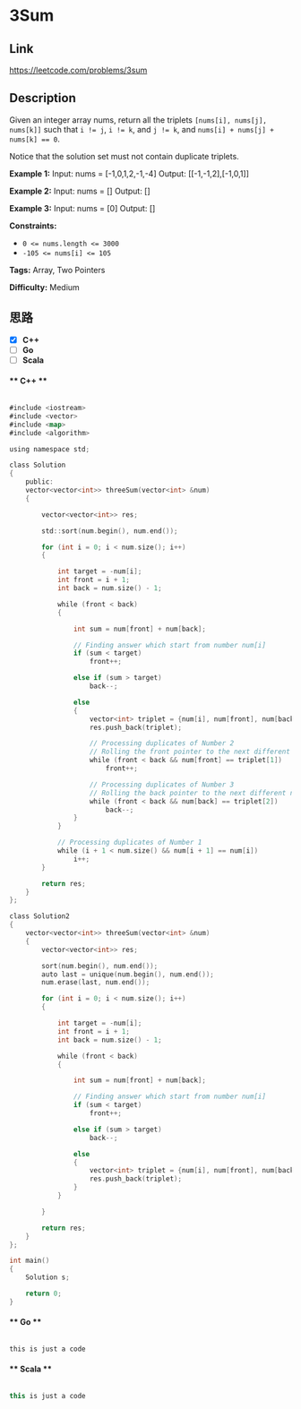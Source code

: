 


# 3Sum

## Link

https://leetcode.com/problems/3sum


## Description

Given an integer array nums, return all the triplets `[nums[i], nums[j],
nums[k]]` such that `i != j`, `i != k`, and `j != k`, and `nums[i] + nums[j] +
nums[k] == 0`.

Notice that the solution set must not contain duplicate triplets.



**Example 1:**
            Input: nums = [-1,0,1,2,-1,-4]    Output: [[-1,-1,2],[-1,0,1]]    

**Example 2:**
            Input: nums = []    Output: []    

**Example 3:**
            Input: nums = [0]    Output: []    



**Constraints:**

  * `0 <= nums.length <= 3000`
  * `-105 <= nums[i] <= 105`


**Tags:** Array, Two Pointers

**Difficulty:** Medium

## 思路

[title]: https://leetcode.com/problems/3sum


- [X] **C++**
- [ ] **Go**
- [ ] **Scala**

<!-- tabs:start -->

#### ** C++ **

``` go

#include <iostream>
#include <vector>
#include <map>
#include <algorithm>

using namespace std;

class Solution
{
    public:
    vector<vector<int>> threeSum(vector<int> &num)
    {

        vector<vector<int>> res;

        std::sort(num.begin(), num.end());

        for (int i = 0; i < num.size(); i++)
        {

            int target = -num[i];
            int front = i + 1;
            int back = num.size() - 1;

            while (front < back)
            {

                int sum = num[front] + num[back];

                // Finding answer which start from number num[i]
                if (sum < target)
                    front++;

                else if (sum > target)
                    back--;

                else
                {
                    vector<int> triplet = {num[i], num[front], num[back]};
                    res.push_back(triplet);

                    // Processing duplicates of Number 2
                    // Rolling the front pointer to the next different number forwards
                    while (front < back && num[front] == triplet[1])
                        front++;

                    // Processing duplicates of Number 3
                    // Rolling the back pointer to the next different number backwards
                    while (front < back && num[back] == triplet[2])
                        back--;
                }
            }

            // Processing duplicates of Number 1
            while (i + 1 < num.size() && num[i + 1] == num[i])
                i++;
        }

        return res;
    }
};

class Solution2
{
    vector<vector<int>> threeSum(vector<int> &num)
    {
        vector<vector<int>> res;

        sort(num.begin(), num.end());
        auto last = unique(num.begin(), num.end());
        num.erase(last, num.end());

        for (int i = 0; i < num.size(); i++)
        {

            int target = -num[i];
            int front = i + 1;
            int back = num.size() - 1;

            while (front < back)
            {

                int sum = num[front] + num[back];

                // Finding answer which start from number num[i]
                if (sum < target)
                    front++;

                else if (sum > target)
                    back--;

                else
                {
                    vector<int> triplet = {num[i], num[front], num[back]};
                    res.push_back(triplet);
                }
            }

        }

        return res;
    }
};

int main()
{
    Solution s;

    return 0;
}


```

#### ** Go **

``` go

this is just a code

```

#### ** Scala **

``` scala

this is just a code

```

<!-- tabs:end -->
